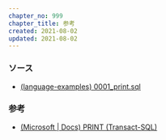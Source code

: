 ```yaml
---
chapter_no: 999
chapter_title: 参考
created: 2021-08-02
updated: 2021-08-02
---
```

### ソース
- [(language-examples) 0001_print.sql](https://github.com/fumokmm/language-examples/blob/main/SQLServer/0001_print.sql)

### 参考
- [(Microsoft \| Docs) PRINT (Transact-SQL)](https://docs.microsoft.com/en-us/sql/t-sql/language-elements/print-transact-sql)
